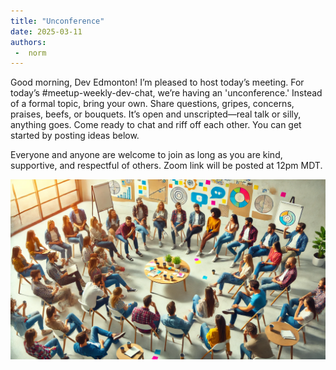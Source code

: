 ```yaml
---
title: "Unconference"
date: 2025-03-11
authors:
 -  norm
---
```


Good morning, Dev Edmonton! I’m pleased to host today’s meeting. For today’s #meetup-weekly-dev-chat, we’re having an 'unconference.' Instead of a formal topic, bring your own. Share questions, gripes, concerns, praises, beefs, or bouquets. It’s open and unscripted—real talk or silly, anything goes. Come ready to chat and riff off each other. You can get started by posting ideas below.

Everyone and anyone are welcome to join as long as you are kind, supportive, and respectful of others. Zoom link will be posted at 12pm MDT.

![alt text](2025-03-11_unconference.webp)